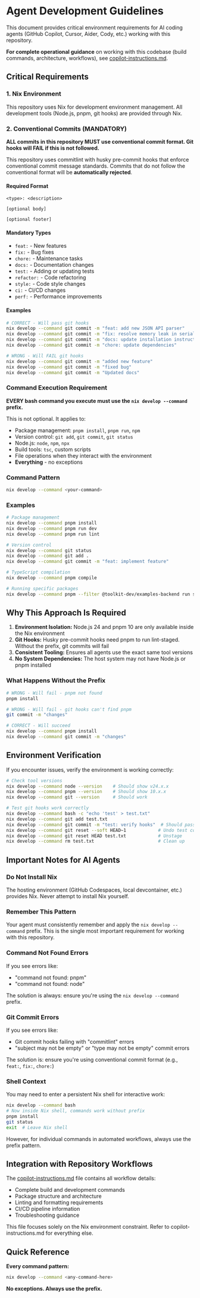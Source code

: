 # Agent Development Guidelines

This document provides critical environment requirements for AI coding agents (GitHub Copilot, Cursor, Aider, Cody, etc.) working with this repository.

**For complete operational guidance** on working with this codebase (build commands, architecture, workflows), see [copilot-instructions.md](copilot-instructions.md).

## Critical Requirements

### 1. Nix Environment

This repository uses Nix for development environment management. All development tools (Node.js, pnpm, git hooks) are provided through Nix.

### 2. Conventional Commits (MANDATORY)

**ALL commits in this repository MUST use conventional commit format. Git hooks will FAIL if this is not followed.**

This repository uses commitlint with husky pre-commit hooks that enforce conventional commit message standards. Commits that do not follow the conventional format will be **automatically rejected**.

#### Required Format

```
<type>: <description>

[optional body]

[optional footer]
```

#### Mandatory Types

- `feat:` - New features
- `fix:` - Bug fixes
- `chore:` - Maintenance tasks
- `docs:` - Documentation changes
- `test:` - Adding or updating tests
- `refactor:` - Code refactoring
- `style:` - Code style changes
- `ci:` - CI/CD changes
- `perf:` - Performance improvements

#### Examples

```bash
# CORRECT - Will pass git hooks
nix develop --command git commit -m "feat: add new JSON API parser"
nix develop --command git commit -m "fix: resolve memory leak in serializer"
nix develop --command git commit -m "docs: update installation instructions"
nix develop --command git commit -m "chore: update dependencies"

# WRONG - Will FAIL git hooks
nix develop --command git commit -m "added new feature"
nix develop --command git commit -m "fixed bug"
nix develop --command git commit -m "Updated docs"
```

### Command Execution Requirement

**EVERY bash command you execute must use the `nix develop --command` prefix.**

This is not optional. It applies to:

- Package management: `pnpm install`, `pnpm run`, `npm`
- Version control: `git add`, `git commit`, `git status`
- Node.js: `node`, `npm`, `npx`
- Build tools: `tsc`, custom scripts
- File operations when they interact with the environment
- **Everything** - no exceptions

### Command Pattern

```bash
nix develop --command <your-command>
```

### Examples

```bash
# Package management
nix develop --command pnpm install
nix develop --command pnpm run dev
nix develop --command pnpm run lint

# Version control
nix develop --command git status
nix develop --command git add .
nix develop --command git commit -m "feat: implement feature"

# TypeScript compilation
nix develop --command pnpm compile

# Running specific packages
nix develop --command pnpm --filter @toolkit-dev/examples-backend run start
```

## Why This Approach Is Required

1. **Environment Isolation:** Node.js 24 and pnpm 10 are only available inside the Nix environment
2. **Git Hooks:** Husky pre-commit hooks need pnpm to run lint-staged. Without the prefix, git commits will fail
3. **Consistent Tooling:** Ensures all agents use the exact same tool versions
4. **No System Dependencies:** The host system may not have Node.js or pnpm installed

### What Happens Without the Prefix

```bash
# WRONG - Will fail - pnpm not found
pnpm install

# WRONG - Will fail - git hooks can't find pnpm
git commit -m "changes"

# CORRECT - Will succeed
nix develop --command pnpm install
nix develop --command git commit -m "changes"
```

## Environment Verification

If you encounter issues, verify the environment is working correctly:

```bash
# Check tool versions
nix develop --command node --version    # Should show v24.x.x
nix develop --command pnpm --version    # Should show 10.x.x
nix develop --command git --version     # Should work

# Test git hooks work correctly
nix develop --command bash -c "echo 'test' > test.txt"
nix develop --command git add test.txt
nix develop --command git commit -m "test: verify hooks"  # Should pass with conventional format
nix develop --command git reset --soft HEAD~1            # Undo test commit
nix develop --command git reset HEAD test.txt            # Unstage
nix develop --command rm test.txt                        # Clean up
```

## Important Notes for AI Agents

### Do Not Install Nix

The hosting environment (GitHub Codespaces, local devcontainer, etc.) provides Nix. Never attempt to install Nix yourself.

### Remember This Pattern

Your agent must consistently remember and apply the `nix develop --command` prefix. This is the single most important requirement for working with this repository.

### Command Not Found Errors

If you see errors like:

- "command not found: pnpm"
- "command not found: node"

The solution is always: ensure you're using the `nix develop --command` prefix.

### Git Commit Errors

If you see errors like:

- Git commit hooks failing with "commitlint" errors
- "subject may not be empty" or "type may not be empty" commit errors

The solution is: ensure you're using conventional commit format (e.g., `feat:`, `fix:`, `chore:`)

### Shell Context

You may need to enter a persistent Nix shell for interactive work:

```bash
nix develop --command bash
# Now inside Nix shell, commands work without prefix
pnpm install
git status
exit  # Leave Nix shell
```

However, for individual commands in automated workflows, always use the prefix pattern.

## Integration with Repository Workflows

The [copilot-instructions.md](./.github/copilot-instructions.md) file contains all workflow details:

- Complete build and development commands
- Package structure and architecture
- Linting and formatting requirements
- CI/CD pipeline information
- Troubleshooting guidance

This file focuses solely on the Nix environment constraint. Refer to copilot-instructions.md for everything else.

## Quick Reference

**Every command pattern:**

```bash
nix develop --command <any-command-here>
```

**No exceptions. Always use the prefix.**

